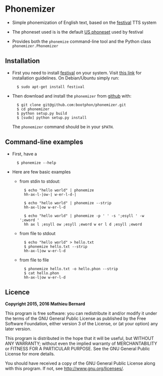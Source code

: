 # Phonemizer

* Simple phonemization of English text, based on the
  [festival](http://www.cstr.ed.ac.uk/projects/festival) TTS system

* The phoneset used is is the default
  [US phoneset](http://www.festvox.org/bsv/c4711.html) used by
  festival

* Provides both the `phonemize` command-line tool and the Python class
  `phonemizer.Phonemizer`

## Installation

* First you need to install
  [festival](http://www.cstr.ed.ac.uk/projects/festival) on your
  system. Visit
  [this link](http://www.festvox.org/docs/manual-2.4.0/festival_6.html#Installation)
  for installation guidelines. On Debian/Ubuntu simply run:

        $ sudo apt-get install festival

* Then download and install the `phonemizer` from
[github](https://github.com/bootphon/phonemizer) with:

        $ git clone git@github.com:bootphon/phonemizer.git
        $ cd phonemizer
        $ python setup.py build
        $ [sudo] python setup.py install

  The `phonemizer` command should be in your `$PATH`.

## Command-line examples

* First, have a

        $ phonemize --help

* Here are few basic examples

    * from stdin to stdout:

            $ echo "hello world" | phonemize
            hh-ax-l-|ow-| w-er-l-d-|

            $ echo "hello world" | phonemize --strip
            hh-ax-l|ow w-er-l-d

            $ echo "hello world" | phonemize -p ' ' -s ';esyll ' -w ';eword '
            hh ax l ;esyll ow ;esyll ;eword w er l d ;esyll ;eword

    * from file to stdout

            $ echo "hello world" > hello.txt
            $ phonemize hello.txt --strip
            hh-ax-l|ow w-er-l-d

    * from file to file

            $ phonemize hello.txt -o hello.phon --strip
            $ cat hello.phon
            hh-ax-l|ow w-er-l-d

## Licence

**Copyright 2015, 2016 Mathieu Bernard**

This program is free software: you can redistribute it and/or modify
it under the terms of the GNU General Public License as published by
the Free Software Foundation, either version 3 of the License, or
(at your option) any later version.

This program is distributed in the hope that it will be useful,
but WITHOUT ANY WARRANTY; without even the implied warranty of
MERCHANTABILITY or FITNESS FOR A PARTICULAR PURPOSE.  See the
GNU General Public License for more details.

You should have received a copy of the GNU General Public License
along with this program. If not, see <http://www.gnu.org/licenses/>.
